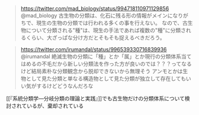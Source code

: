 
> https://twitter.com/mad_biology/status/994718110971129856 @mad_biology
> 古生物の分類は、化石に残る形の情報がメインになりがちで、現生の生物の分類では行われる多くの事を行えない。
> なので、古生物について分類される"種"は、現生の手法であれば複数の"種"に分類されるくらい、大ざっぱな分け方だとそもそも捉えるべきだろう。


> https://twitter.com/irumandal/status/996539330716839936 @irumandal
> 絶滅生物の分類に「種」とか「属」とか現行の分類体系当てはめるの不毛だから新しい分類法を作った方が良いのでは？？？ってなるけど結局素朴な分類観念から脱却できないから無理そう
> アンモとかは生物として見た分類と単なる構造物として見た分類が独立して存在してもいい気がするけどどうなんだろな

[[『系統分類学—分岐分類の理論と実践』]]でも古生物だけの分類体系について検討されているが、棄却されている